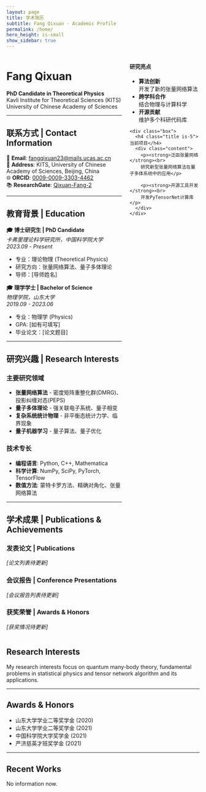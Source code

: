 ```yaml
---
layout: page
title: 学术简历
subtitle: Fang Qixuan - Academic Profile
permalink: /home/
hero_height: is-small
show_sidebar: true
---
```


<div class="columns">
  <div class="column is-8">

# Fang Qixuan

**PhD Candidate in Theoretical Physics**  
Kavli Institute for Theoretical Sciences (KITS)  
University of Chinese Academy of Sciences  

---

## 联系方式 | Contact Information

📧 **Email**: fangqixuan23@mails.ucas.ac.cn  
🏫 **Address**: KITS, University of Chinese Academy of Sciences, Beijing, China  
🌐 **ORCID**: [0009-0009-3303-4462](https://orcid.org/0009-0009-3303-4462)  
📚 **ResearchGate**: [Qixuan-Fang-2](https://www.researchgate.net/profile/Qixuan-Fang-2)  

---

## 教育背景 | Education

**🎓 博士研究生 | PhD Candidate**  
*卡弗里理论科学研究所，中国科学院大学*  
*2023.09 - Present*
- 专业：理论物理 (Theoretical Physics)
- 研究方向：张量网络算法、量子多体理论
- 导师：[导师姓名]

**🎓 理学学士 | Bachelor of Science**  
*物理学院，山东大学*  
*2019.09 - 2023.06*
- 专业：物理学 (Physics)  
- GPA: [如有可填写]
- 毕业论文：[论文题目]

---

## 研究兴趣 | Research Interests

### 主要研究领域
- **张量网络算法** - 密度矩阵重整化群(DMRG)、投影纠缠对态(PEPS)
- **量子多体理论** - 强关联电子系统、量子相变
- **复杂系统统计物理** - 非平衡态统计力学、临界现象
- **量子机器学习** - 量子算法、量子优化

### 技术专长
- **编程语言**: Python, C++, Mathematica
- **科学计算**: NumPy, SciPy, PyTorch, TensorFlow
- **数值方法**: 蒙特卡罗方法、精确对角化、张量网络算法

---

## 学术成果 | Publications & Achievements

### 发表论文 | Publications
*[论文列表待更新]*

### 会议报告 | Conference Presentations  
*[会议报告列表待更新]*

### 获奖荣誉 | Awards & Honors
*[获奖情况待更新]*

  </div>
  
  <div class="column is-4">
    <div class="box">
      <h4 class="title is-5">研究亮点</h4>
      <div class="content">
        <ul>
          <li><strong>算法创新</strong><br>
          开发了新的张量网络算法</li>
          <li><strong>跨学科合作</strong><br>
          结合物理与计算科学</li>
          <li><strong>开源贡献</strong><br>
          维护多个科研代码库</li>
        </ul>
      </div>
    </div>
    
    <div class="box">
      <h4 class="title is-5">当前项目</h4>
      <div class="content">
        <p><strong>泛函张量网络</strong><br>
        研究新型张量网络算法在量子多体系统中的应用</p>
        
        <p><strong>开源工具开发</strong><br>
        开发PyTensorNet计算库</p>
      </div>
    </div>
  </div>
</div>

## Research Interests

My research interests focus on quantum many-body theory, fundamental problems in statistical physics and tensor network algorithm and its applications.

---

## Awards & Honors

- 山东大学学业二等奖学金 (2020)  
- 山东大学学业二等奖学金 (2021)  
- 中国科学院大学奖学金 (2021)  
- 严济慈英才班奖学金 (2021)  

---

## Recent Works

No information now.
